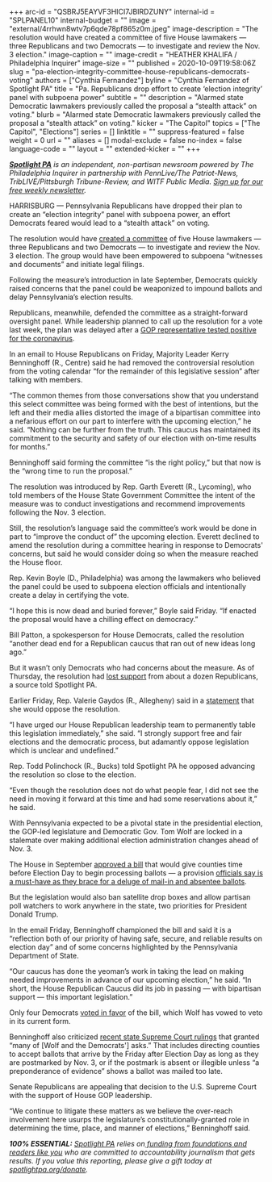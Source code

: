 +++
arc-id = "QSBRJ5EAYVF3HICI7JBIRDZUNY"
internal-id = "SPLPANEL10"
internal-budget = ""
image = "external/4rrhwn8wtv7p6qde78pf865z0m.jpeg"
image-description = "The resolution would have created a committee of five House lawmakers — three Republicans and two Democrats — to investigate and review the Nov. 3 election."
image-caption = ""
image-credit = "HEATHER KHALIFA / Philadelphia Inquirer"
image-size = ""
published = 2020-10-09T19:58:06Z
slug = "pa-election-integrity-committee-house-republicans-democrats-voting"
authors = ["Cynthia Fernandez"]
byline = "Cynthia Fernandez of Spotlight PA"
title = "Pa. Republicans drop effort to create ‘election integrity’ panel with subpoena power"
subtitle = ""
description = "Alarmed state Democratic lawmakers previously called the proposal a “stealth attack” on voting."
blurb = "Alarmed state Democratic lawmakers previously called the proposal a “stealth attack” on voting."
kicker = "The Capitol"
topics = ["The Capitol", "Elections"]
series = []
linktitle = ""
suppress-featured = false
weight = 0
url = ""
aliases = []
modal-exclude = false
no-index = false
language-code = ""
layout = ""
extended-kicker = ""
+++

<a href="https://lesspage.com/"><i><b>Spotlight PA</b></i></a><i> is an independent, non-partisan newsroom powered by The Philadelphia Inquirer in partnership with PennLive/The Patriot-News, TribLIVE/Pittsburgh Tribune-Review, and WITF Public Media. </i><a href="https://lesspage.com/newsletters"><i>Sign up for our free weekly newsletter</i></a><i>.</i>

HARRISBURG — Pennsylvania Republicans have dropped their plan to create an “election integrity” panel with subpoena power, an effort Democrats feared would lead to a “stealth attack” on voting.

The resolution would have <a href="https://lesspage.com/news/2020/09/pa-election-integrity-committee-house-republicans-voting/">created a committee</a> of five House lawmakers — three Republicans and two Democrats — to investigate and review the Nov. 3 election. The group would have been empowered to subpoena “witnesses and documents” and initiate legal filings.

Following the measure’s introduction in late September, Democrats quickly raised concerns that the panel could be weaponized to impound ballots and delay Pennsylvania’s election results.

Republicans, meanwhile, defended the committee as a straight-forward oversight panel. While leadership planned to call up the resolution for a vote last week, the plan was delayed after a <a href="https://lesspage.com/news/2020/10/pa-house-republican-coronavirus-positive-rental-assistance-program-election-delays/" target=_blank>GOP representative tested positive for the coronavirus</a>.

In an email to House Republicans on Friday, Majority Leader Kerry Benninghoff (R., Centre) said he had removed the controversial resolution from the voting calendar “for the remainder of this legislative session” after talking with members.

“The common themes from those conversations show that you understand this select committee was being formed with the best of intentions, but the left and their media allies distorted the image of a bipartisan committee into a nefarious effort on our part to interfere with the upcoming election,” he said. “Nothing can be further from the truth. This caucus has maintained its commitment to the security and safety of our election with on-time results for months.”

<script src="https://lesspage.com/embed.js" async></script><div data-spl-embed-version="1" data-spl-src="https://lesspage.com/embeds/newsletter/"></div>

Benninghoff said forming the committee “is the right policy,” but that now is the “wrong time to run the proposal.”

The resolution was introduced by Rep. Garth Everett (R., Lycoming), who told members of the House State Government Committee the intent of the measure was to conduct investigations and recommend improvements following the Nov. 3 election.

Still, the resolution’s language said the committee’s work would be done in part to “improve the conduct of” the upcoming election. Everett declined to amend the resolution during a committee hearing in response to Democrats' concerns, but said he would consider doing so when the measure reached the House floor.

Rep. Kevin Boyle (D., Philadelphia) was among the lawmakers who believed the panel could be used to subpoena election officials and intentionally create a delay in certifying the vote.

“I hope this is now dead and buried forever,” Boyle said Friday. “If enacted the proposal would have a chilling effect on democracy.”

Bill Patton, a spokesperson for House Democrats, called the resolution “another dead end for a Republican caucus that ran out of new ideas long ago.”

But it wasn’t only Democrats who had concerns about the measure. As of Thursday, the resolution had <a href="https://lesspage.com/news/2020/10/pa-election-mail-ballots-counties-legislature-talks/">lost support</a> from about a dozen Republicans, a source told Spotlight PA.

Earlier Friday, Rep. Valerie Gaydos (R., Allegheny) said in a <a href="http://www.repgaydos.com/News/18421/Latest-News/Gaydos-Pledges-to-Support-Free-and-Fair-Elections---Lawmaker-opposes-questionable-House-%E2%80%98election-integrity%E2%80%99-legislation" target=_blank>statement</a> that she would oppose the resolution.

“I have urged our House Republican leadership team to permanently table this legislation immediately,” she said. “I strongly support free and fair elections and the democratic process, but adamantly oppose legislation which is unclear and undefined.”

Rep. Todd Polinchock (R., Bucks) told Spotlight PA he opposed advancing the resolution so close to the election.

“Even though the resolution does not do what people fear, I did not see the need in moving it forward at this time and had some reservations about it,” he said.

With Pennsylvania expected to be a pivotal state in the presidential election, the GOP-led legislature and Democratic Gov. Tom Wolf are locked in a stalemate over making additional election administration changes ahead of Nov. 3.

The House in September <a href="https://lesspage.com/news/2020/09/pa-election-reform-mail-ballots-voting-drop-boxes/" target=_blank>approved a bill</a> that would give counties time before Election Day to begin processing ballots — a provision <a href="https://lesspage.com/news/2020/10/pa-election-mail-ballots-counties-legislature-talks/">officials say is a must-have as they brace for a deluge of mail-in and absentee ballots</a>.

But the legislation would also ban satellite drop boxes and allow partisan poll watchers to work anywhere in the state, two priorities for President Donald Trump.

<script src="https://lesspage.com/embed.js" async></script><div data-spl-embed-version="1" data-spl-src="https://lesspage.com/embeds/donate/"></div>

In the email Friday, Benninghoff championed the bill and said it is a “reflection both of our priority of having safe, secure, and reliable results on election day” and of some concerns highlighted by the Pennsylvania Department of State.

“Our caucus has done the yeoman’s work in taking the lead on making needed improvements in advance of our upcoming election,” he said. “In short, the House Republican Caucus did its job in passing — with bipartisan support — this important legislation.”

Only four Democrats <a href="https://www.legis.state.pa.us/CFDOCS/Legis/RC/Public/rc_view_action2.cfm?sess_yr=2019&sess_ind=0&rc_body=H&rc_nbr=1573">voted in favor</a> of the bill, which Wolf has vowed to veto in its current form.

Benninghoff also criticized <a href="https://lesspage.com/news/2020/09/pa-election-november-supreme-court-mail-ballots-tom-wolf/" target=_blank>recent state Supreme Court rulings</a> that granted “many of [Wolf and the Democrats'] asks.” That includes directing counties to accept ballots that arrive by the Friday after Election Day as long as they are postmarked by Nov. 3, or if the postmark is absent or illegible unless “a preponderance of evidence” shows a ballot was mailed too late.

Senate Republicans are appealing that decision to the U.S. Supreme Court with the support of House GOP leadership.

“We continue to litigate these matters as we believe the over-reach involvement here usurps the legislature’s constitutionally-granted role in determining the time, place, and manner of elections,” Benninghoff said.

<i><b>100% ESSENTIAL:</b></i><i> </i><a href="https://lesspage.com/"><i>Spotlight PA</i></a><i> relies on</i><a href="https://lesspage.com/support"><i> funding from foundations and readers like you</i></a><i> who are committed to accountability journalism that gets results. If you value this reporting, please give a gift today at </i><a href="http://spotlightpa.org/donate"><i>spotlightpa.org/donate</i></a><i>.</i>
